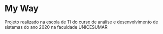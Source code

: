 # My Way
Projeto realizado na escola de TI do curso de análise e desenvolvimento de sistemas do ano 2020 na faculdade UNICESUMAR
